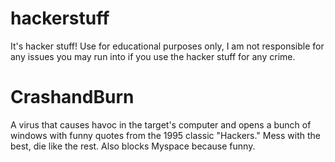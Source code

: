 # hackerstuff

It's hacker stuff! Use for educational purposes only, I am not responsible for any issues you may run into if you use the hacker stuff for any crime.

# CrashandBurn

A virus that causes havoc in the target's computer and opens a bunch of windows with funny quotes from the 1995 classic "Hackers." Mess with the best, die like the rest. Also blocks Myspace because funny.

